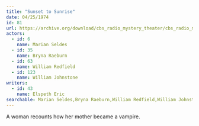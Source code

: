 ```yaml
---
title: "Sunset to Sunrise"
date: 04/25/1974
id: 81
url: https://archive.org/download/cbs_radio_mystery_theater/cbs_radio_mystery_theater-0051-0100.zip/cbs_radio_mystery_theater-0051-0100%2Fcbsrmt_0081_sunrise_to_sunset.mp3
actors:  
  - id: 6
    name: Marian Seldes  
  - id: 35
    name: Bryna Raeburn  
  - id: 63
    name: William Redfield  
  - id: 123
    name: William Johnstone
writers:  
  - id: 43
    name: Elspeth Eric
searchable: Marian Seldes,Bryna Raeburn,William Redfield,William Johnstone Elspeth Eric
---
```

A woman recounts how her mother became a vampire.